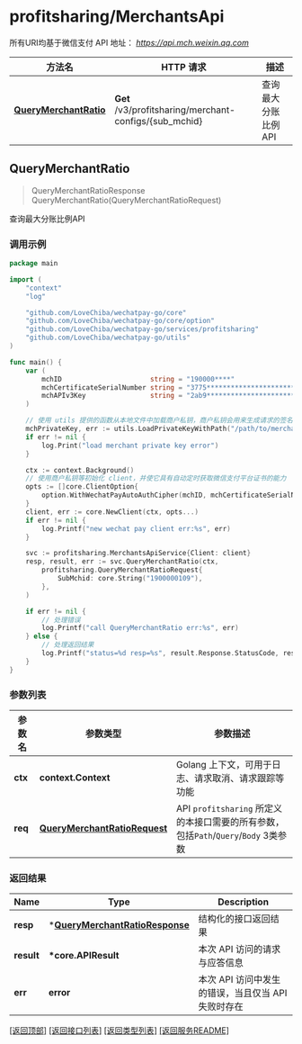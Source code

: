 # profitsharing/MerchantsApi

所有URI均基于微信支付 API 地址： *https://api.mch.weixin.qq.com*

方法名 | HTTP 请求 | 描述
------------- | ------------- | -------------
[**QueryMerchantRatio**](#querymerchantratio) | **Get** /v3/profitsharing/merchant-configs/{sub_mchid} | 查询最大分账比例API



## QueryMerchantRatio

> QueryMerchantRatioResponse QueryMerchantRatio(QueryMerchantRatioRequest)

查询最大分账比例API



### 调用示例

```go
package main

import (
	"context"
	"log"

	"github.com/LoveChiba/wechatpay-go/core"
	"github.com/LoveChiba/wechatpay-go/core/option"
	"github.com/LoveChiba/wechatpay-go/services/profitsharing"
	"github.com/LoveChiba/wechatpay-go/utils"
)

func main() {
	var (
		mchID                      string = "190000****"                               // 商户号
		mchCertificateSerialNumber string = "3775************************************" // 商户证书序列号
		mchAPIv3Key                string = "2ab9****************************"         // 商户APIv3密钥
	)

	// 使用 utils 提供的函数从本地文件中加载商户私钥，商户私钥会用来生成请求的签名
	mchPrivateKey, err := utils.LoadPrivateKeyWithPath("/path/to/merchant/apiclient_key.pem")
	if err != nil {
		log.Print("load merchant private key error")
	}

	ctx := context.Background()
	// 使用商户私钥等初始化 client，并使它具有自动定时获取微信支付平台证书的能力
	opts := []core.ClientOption{
		option.WithWechatPayAutoAuthCipher(mchID, mchCertificateSerialNumber, mchPrivateKey, mchAPIv3Key),
	}
	client, err := core.NewClient(ctx, opts...)
	if err != nil {
		log.Printf("new wechat pay client err:%s", err)
	}

	svc := profitsharing.MerchantsApiService{Client: client}
	resp, result, err := svc.QueryMerchantRatio(ctx,
		profitsharing.QueryMerchantRatioRequest{
			SubMchid: core.String("1900000109"),
		},
	)

	if err != nil {
		// 处理错误
		log.Printf("call QueryMerchantRatio err:%s", err)
	} else {
		// 处理返回结果
		log.Printf("status=%d resp=%s", result.Response.StatusCode, resp)
	}
}
```

### 参数列表
参数名 | 参数类型 | 参数描述
------------- | ------------- | -------------
**ctx** | **context.Context** | Golang 上下文，可用于日志、请求取消、请求跟踪等功能|
**req** | [**QueryMerchantRatioRequest**](QueryMerchantRatioRequest.md) | API `profitsharing` 所定义的本接口需要的所有参数，包括`Path`/`Query`/`Body` 3类参数|

### 返回结果
Name | Type | Description
------------- | ------------- | -------------
**resp** | \*[**QueryMerchantRatioResponse**](QueryMerchantRatioResponse.md) | 结构化的接口返回结果
**result** | **\*core.APIResult** | 本次 API 访问的请求与应答信息
**err** | **error** | 本次 API 访问中发生的错误，当且仅当 API 失败时存在

[\[返回顶部\]](#profitsharingmerchantsapi)
[\[返回接口列表\]](README.md#接口列表)
[\[返回类型列表\]](README.md#类型列表)
[\[返回服务README\]](README.md)

